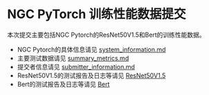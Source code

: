 <!-- omit in toc -->
# NGC PyTorch 训练性能数据提交

本次提交主要包括NGC Pytorch的ResNet50V1.5和Bert的训练性能数据。

- NGC Pytorch的具体信息请见 [system_information.md](./system_information.md)
- 主要测试数据请见 [summary_metrics.md](./summary_metrics.md)
- 提交者信息请见 [submitter_information.md](./submitter_information.md)
- ResNet50V1.5的测试报告及日志等请见 [ResNet50V1.5](./resnet50)
- Bert的测试报告及日志等请见 [Bert](./bert)
